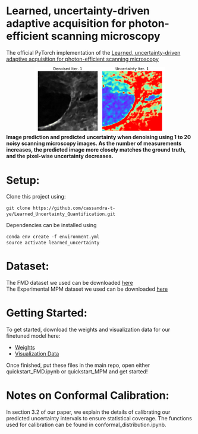 # Learned, uncertainty-driven adaptive acquisition for photon-efficient scanning microscopy

The official PyTorch implementation of the [Learned, uncertainty-driven adaptive
acquisition for photon-efficient scanning
microscopy](https://arxiv.org/abs/2310.16102)

<div align="center">
  <img src="./readme_graphics/FMD_uncertainty_trend.gif" width="70%" />
  <br/>
  <div align="left" width="60%">
    <figcaption display="table-caption" width="60%"> <b>Image prediction and predicted uncertainty when denoising using 1 to 20 noisy scanning microscopy images. As the number of measurements increases, the predicted image more closely matches the ground truth, and the pixel-wise uncertainty decreases.</b></figcaption>
  </div>
</div>

# Setup: 

Clone this project using:

```
git clone https://github.com/cassandra-t-ye/Learned_Uncertainty_Quantification.git
```

Dependencies can be installed using

```
conda env create -f environment.yml
source activate learned_uncertainty
```

# Dataset:

The FMD dataset we used can be downloaded [here](https://github.com/yinhaoz/denoising-fluorescence) <br>
The Experimental MPM dataset we used can be downloaded [here](https://drive.google.com/drive/folders/1DYUYBe7rm--mcpPVPKBcuhgHmfooy9e7?usp=sharing)


# Getting Started:

To get started, download the weights and visualization data for our finetuned model here:

- [Weights](https://drive.google.com/file/d/1t7hAASo-FFw1SOTXDozE5vhFgeDwk11s/view?usp=sharing)  
- [Visualization Data](https://drive.google.com/file/d/1UbOdRrBubjAznmHAkf5Rtcvx3_t90a2t/view?usp=sharing)

Once finished, put these files in the main repo, open either quickstart_FMD.ipynb or quickstart_MPM and get started!

# Notes on Conformal Calibration:

In section 3.2 of our paper, we explain the details of calibrating our predicted uncertainty intervals to ensure statistical coverage. The functions used for calibration can be found in conformal_distribution.ipynb. 



